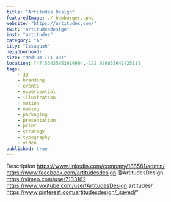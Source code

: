```yaml
---
title: "Artitudes Design"
featuredImage: ./-hamburgers.png
website: "https://artitudes.com/"
twit: "artitudesdesign"
inst: "artitudes"
category: "A"
city: "Issaquah"
neighborhood:
size: "Medium (11-40)"
location: [47.53435953914904,-122.02983364142511]
tags:
    - 3D 
    - branding 
    - events 
    - experiential 
    - illustration 
    - motion 
    - naming 
    - packaging
    - presentation 
    - print 
    - strategy 
    - typography 
    - video 
published: true
---
```


Description
https://www.linkedin.com/company/138581/admin/
https://www.facebook.com/artitudesdesign
@ArtitudesDesign
https://vimeo.com/user7133162
https://www.youtube.com/user/ArtitudesDesign
artitudes/
https://www.pinterest.com/artitudesdesign/_saved/" 